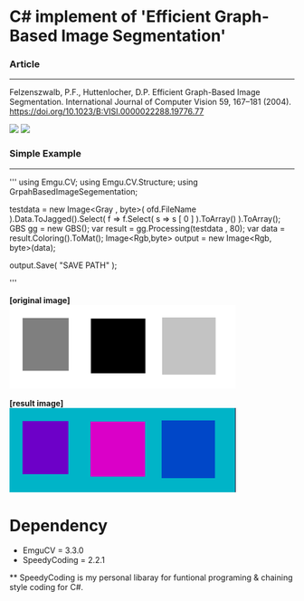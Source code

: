 
# C# implement of 'Efficient Graph-Based Image Segmentation' 


### Article
---
Felzenszwalb, P.F., Huttenlocher, D.P. Efficient Graph-Based Image Segmentation. International Journal of Computer Vision 59, 167–181 (2004). 
https://doi.org/10.1023/B:VISI.0000022288.19776.77



<img src="https://github.com/jaewoo-so/Cs_Graph-Based_Image_Segmentation/blob/master/img/paper_example1.bmp"  width="400" />

<img src="https://github.com/jaewoo-so/Cs_Graph-Based_Image_Segmentation/blob/master/img/paper_example2.bmp"  width="400" />



        
### Simple Example 
---

'''
using Emgu.CV;
using Emgu.CV.Structure;
using GrpahBasedImageSegementation;

testdata = new Image<Gray , byte>( ofd.FileName ).Data.ToJagged().Select( f => f.Select( s => s [ 0 ] ).ToArray() ).ToArray();
GBS gg = new GBS();
var result = gg.Processing(testdata , 80);
var data = result.Coloring().ToMat();
Image<Rgb,byte> output = new Image<Rgb, byte>(data);

output.Save( "SAVE PATH" );

'''

**[original image]**    
<img src="https://github.com/jaewoo-so/Cs_Graph-Based_Image_Segmentation/blob/master/img/Test.bmp"  width="400" />


**[result image]**    
<img src="https://github.com/jaewoo-so/Cs_Graph-Based_Image_Segmentation/blob/master/img/Result.bmp"  width="400" />
    


    
# Dependency
- EmguCV = 3.3.0
- SpeedyCoding = 2.2.1


** SpeedyCoding is my personal libaray for funtional programing & chaining style coding for C#. 
